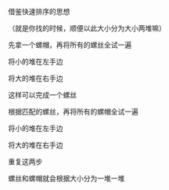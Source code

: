 借鉴快速排序的思想

（就是你找的时候，顺便以此大小分为大小两堆嘛）



先拿一个螺帽，再将所有的螺丝全试一遍

将小的堆在左手边

将大的堆在右手边



这样可以完成一个螺丝



根据匹配的螺丝，再将所有的螺帽全试一遍

将小的堆在左手边

将大的堆在右手边




重复这两步

螺丝和螺帽就会根据大小分为一堆一堆

